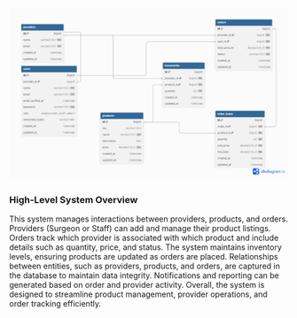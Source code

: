 ![ERD Diagram](./database/nxp-erd.png)

### High-Level System Overview
This system manages interactions between providers, products, and orders. Providers (Surgeon or Staff) can add and manage their product listings. Orders track which provider is associated with which product and include details such as quantity, price, and status. 
The system maintains inventory levels, ensuring products are updated as orders are placed. 
Relationships between entities, such as providers, products, and orders, are captured in the database to maintain data integrity. 
Notifications and reporting can be generated based on order and provider activity. Overall, the system is designed to streamline product management, provider operations, and order tracking efficiently.
